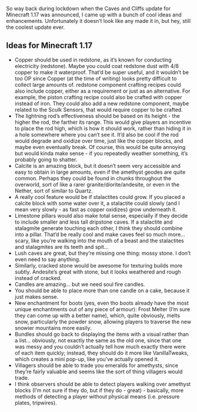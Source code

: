 So way back during lockdown when the Caves and Cliffs update for Minecraft 1.17 was announced, I came up with a bunch of cool ideas and enhancements. Unfortunately it doesn’t look like any made it in, but hey, still the coolest update ever.


## Ideas for Minecraft 1.17

- Copper should be used in redstone, as it’s known for conducting electricity (redstone). Maybe you could coat redstone dust with 4/8 copper to make it waterproof. That’d be super useful, and it wouldn’t be too OP since Copper (at the time of writing) looks pretty difficult to collect large amounts of. redstone component crafting recipes could also include copper, either as a requirement or just as an alternative. For example, the piston crafting recipe could also be crafted with copper instead of iron. They could also add a new redstone component, maybe related to the Sculk Sensors, that would require copper to be crafted.
- The lightning rod’s effectiveness should be based on its height - the higher the rod, the farther its range. This would give players an incentive to place the rod high, which is how it should work, rather than hiding it in a hole somewhere where you can’t see it. It’d also be cool if the rod would degrade and oxidize over time, just like the copper blocks, and maybe even eventually break. Of course, this would be quite annoying but would kinda make sense - if you repeatedly weather something, it’s probably going to shatter.
- Calcite is an amazing block, but it doesn’t seem very accessible and easy to obtain in large amounts, even if the amethyst geodes are quite common. Perhaps they could be found in chunks throughout the overworld, sort of like a rarer granite/diorite/andesite, or even in the Nether, sort of similar to Quartz.
- A really cool feature would be if stalactites could grow. If you placed a calcite block with some water over it, a stalactite could slowly (and I mean very slowly - as fast as copper oxidizes) grow underneath it.
- Limestone pillars would also make total sense, especially if they decide to include smaller and less tall dripstone caves. If a stalactite and stalagmite generate touching each other, I think they should combine into a pillar. That’d be really cool and make caves feel so much more... scary, like you’re walking into the mouth of a beast and the stalactites and stalagmites are its teeth and spit...
- Lush caves are great, but they’re missing one thing: mossy stone. I don’t even need to say anything.
- Similarly, cracked stone would be awesome for texturing builds more subtly. Andesite’s great with stone, but it looks weathered and rough instead of cracked.
- Candles are amazing... but we need soul fire candles.
- You should be able to place more than one candle on a cake, because it just makes sense.
- New enchantment for boots (yes, even tho boots already have the most unique enchantments out of any piece of armour): Frost Melter (I’m sure they can come up with a better name), which, quite obviously, melts snow, particularly the powder snow, allowing players to traverse the new snowier mountains more easily.
- Bundles should go back to displaying the items with a visual rather than a list... obviously, not exactly the same as the old one, since that one was messy and you couldn’t actually tell how much exactly there were of each item quickly; instead, they should do it more like VanillaTweaks, which creates a mini pop-up, like you’ve actually opened it.
- Villagers should be able to trade you emeralds for amethysts, since they’re fairly valuable and seems like the sort of thing villagers would trade.
- I think observers should be able to detect players walking over amethyst blocks (I’m not sure if they do, but if they do - great) - basically, more methods of detecting a player without physical means (i.e. pressure plates, tripwires).